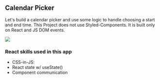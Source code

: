 ## Calendar Picker

Let's build a calendar picker and use some logic to handle choosing a start and end time. This Project does not use Styled-Components. It is built only on React and JS DOM events.

[![](https://scotch-res.cloudinary.com/video/upload/vs_50,dl_200,e_loop/v1592352063/10_-_calendar-picker_oeeacl.gif)]()

### React skills used in this app

- CSS-in-JS: 
- React state w/ useState()
- Component communication
